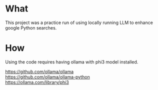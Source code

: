 # What
This project was a practice run of using locally running LLM to enhance google Python searches.

# How 
Using the code requires having ollama with phi3 model installed.

https://github.com/ollama/ollama <br>
https://github.com/ollama/ollama-python <br>
https://ollama.com/library/phi3 <br>
